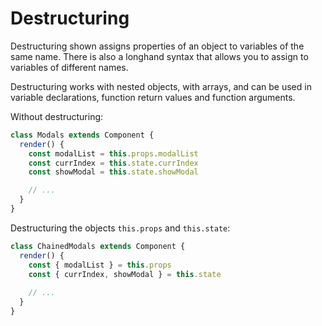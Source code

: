 # Destructuring

Destructuring shown assigns properties of an object to variables of the same name. There is also a longhand syntax that allows you to assign to variables of different names. 

Destructuring works with nested objects, with arrays, and can be used in variable declarations, function return values and function arguments.

Without destructuring:

```js
class Modals extends Component {
  render() {
    const modalList = this.props.modalList
    const currIndex = this.state.currIndex
    const showModal = this.state.showModal

    // ...
  }
}
```

Destructuring the objects `this.props` and `this.state`:

```js
class ChainedModals extends Component {
  render() {
    const { modalList } = this.props
    const { currIndex, showModal } = this.state
    
    // ...
  }
}
```
